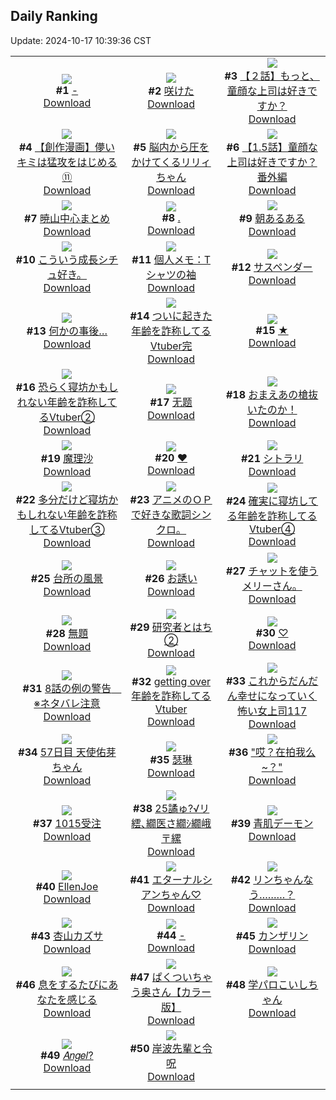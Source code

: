 ## Daily Ranking
Update: 2024-10-17 10:39:36 CST

|      |      |      |
| :----: | :----: | :----: |
| ![](https://i.pixiv.re/c/240x480/img-master/img/2024/10/14/00/09/26/123307640_p0_master1200.jpg)<br>**#1** [-](https://www.pixiv.net/artworks/123307640)<br>[Download](https://i.pixiv.re/img-original/img/2024/10/14/00/09/26/123307640_p0.png) | ![](https://i.pixiv.re/c/240x480/img-master/img/2024/10/14/00/00/37/123307077_p0_master1200.jpg)<br>**#2** [咲けた](https://www.pixiv.net/artworks/123307077)<br>[Download](https://i.pixiv.re/img-original/img/2024/10/14/00/00/37/123307077_p0.jpg) | ![](https://i.pixiv.re/c/240x480/img-master/img/2024/10/15/22/44/11/123307406_p0_master1200.jpg)<br>**#3** [【２話】もっと、童顔な上司は好きですか？](https://www.pixiv.net/artworks/123307406)<br>[Download](https://i.pixiv.re/img-original/img/2024/10/15/22/44/11/123307406_p0.jpg) |
| ![](https://i.pixiv.re/c/240x480/img-master/img/2024/10/15/00/03/27/123340700_p0_master1200.jpg)<br>**#4** [【創作漫画】儚いキミは猛攻をはじめる⑪](https://www.pixiv.net/artworks/123340700)<br>[Download](https://i.pixiv.re/img-original/img/2024/10/15/00/03/27/123340700_p0.jpg) | ![](https://i.pixiv.re/c/240x480/img-master/img/2024/10/14/00/10/57/123307692_p0_master1200.jpg)<br>**#5** [脳内から圧をかけてくるリリィちゃん](https://www.pixiv.net/artworks/123307692)<br>[Download](https://i.pixiv.re/img-original/img/2024/10/14/00/10/57/123307692_p0.jpg) | ![](https://i.pixiv.re/c/240x480/img-master/img/2024/10/15/00/02/42/123340647_p0_master1200.jpg)<br>**#6** [【1.5話】童顔な上司は好きですか？番外編](https://www.pixiv.net/artworks/123340647)<br>[Download](https://i.pixiv.re/img-original/img/2024/10/15/00/02/42/123340647_p0.jpg) |
| ![](https://i.pixiv.re/c/240x480/img-master/img/2024/10/14/22/18/54/123336450_p0_master1200.jpg)<br>**#7** [暁山中心まとめ](https://www.pixiv.net/artworks/123336450)<br>[Download](https://i.pixiv.re/img-original/img/2024/10/14/22/18/54/123336450_p0.jpg) | ![](https://i.pixiv.re/c/240x480/img-master/img/2024/10/15/00/00/35/123340378_p0_master1200.jpg)<br>**#8** [.](https://www.pixiv.net/artworks/123340378)<br>[Download](https://i.pixiv.re/img-original/img/2024/10/15/00/00/35/123340378_p0.jpg) | ![](https://i.pixiv.re/c/240x480/img-master/img/2024/10/14/16/24/46/123325147_p0_master1200.jpg)<br>**#9** [朝あるある](https://www.pixiv.net/artworks/123325147)<br>[Download](https://i.pixiv.re/img-original/img/2024/10/14/16/24/46/123325147_p0.jpg) |
| ![](https://i.pixiv.re/c/240x480/img-master/img/2024/10/14/20/35/41/123332565_p0_master1200.jpg)<br>**#10** [こういう成長シチュ好き。](https://www.pixiv.net/artworks/123332565)<br>[Download](https://i.pixiv.re/img-original/img/2024/10/14/20/35/41/123332565_p0.jpg) | ![](https://i.pixiv.re/c/240x480/img-master/img/2024/10/15/06/00/04/123346843_p0_master1200.jpg)<br>**#11** [個人メモ：Tシャツの袖](https://www.pixiv.net/artworks/123346843)<br>[Download](https://i.pixiv.re/img-original/img/2024/10/15/06/00/04/123346843_p0.jpg) | ![](https://i.pixiv.re/c/240x480/img-master/img/2024/10/14/00/14/07/123307798_p0_master1200.jpg)<br>**#12** [サスペンダー](https://www.pixiv.net/artworks/123307798)<br>[Download](https://i.pixiv.re/img-original/img/2024/10/14/00/14/07/123307798_p0.jpg) |
| ![](https://i.pixiv.re/c/240x480/img-master/img/2024/10/14/17/12/02/123326360_p0_master1200.jpg)<br>**#13** [何かの事後…](https://www.pixiv.net/artworks/123326360)<br>[Download](https://i.pixiv.re/img-original/img/2024/10/14/17/12/02/123326360_p0.jpg) | ![](https://i.pixiv.re/c/240x480/img-master/img/2024/10/14/23/00/47/123338043_p0_master1200.jpg)<br>**#14** [ついに起きた年齢を詐称してるVtuber完](https://www.pixiv.net/artworks/123338043)<br>[Download](https://i.pixiv.re/img-original/img/2024/10/14/23/00/47/123338043_p0.png) | ![](https://i.pixiv.re/c/240x480/img-master/img/2024/10/14/00/46/03/123308832_p0_master1200.jpg)<br>**#15** [★](https://www.pixiv.net/artworks/123308832)<br>[Download](https://i.pixiv.re/img-original/img/2024/10/14/00/46/03/123308832_p0.jpg) |
| ![](https://i.pixiv.re/c/240x480/img-master/img/2024/10/14/20/00/30/123331421_p0_master1200.jpg)<br>**#16** [恐らく寝坊かもしれない年齢を詐称してるVtuber②](https://www.pixiv.net/artworks/123331421)<br>[Download](https://i.pixiv.re/img-original/img/2024/10/14/20/00/30/123331421_p0.png) | ![](https://i.pixiv.re/c/240x480/img-master/img/2024/10/14/15/47/09/123324271_p0_master1200.jpg)<br>**#17** [无题](https://www.pixiv.net/artworks/123324271)<br>[Download](https://i.pixiv.re/img-original/img/2024/10/14/15/47/09/123324271_p0.jpg) | ![](https://i.pixiv.re/c/240x480/img-master/img/2024/10/14/23/37/41/123339447_p0_master1200.jpg)<br>**#18** [おまえあの槍抜いたのか！](https://www.pixiv.net/artworks/123339447)<br>[Download](https://i.pixiv.re/img-original/img/2024/10/14/23/37/41/123339447_p0.jpg) |
| ![](https://i.pixiv.re/c/240x480/img-master/img/2024/10/14/01/25/27/123309871_p0_master1200.jpg)<br>**#19** [魔理沙](https://www.pixiv.net/artworks/123309871)<br>[Download](https://i.pixiv.re/img-original/img/2024/10/14/01/25/27/123309871_p0.png) | ![](https://i.pixiv.re/c/240x480/img-master/img/2024/10/14/00/00/19/123306995_p0_master1200.jpg)<br>**#20** [❤](https://www.pixiv.net/artworks/123306995)<br>[Download](https://i.pixiv.re/img-original/img/2024/10/14/00/00/19/123306995_p0.jpg) | ![](https://i.pixiv.re/c/240x480/img-master/img/2024/10/14/01/08/46/123309462_p0_master1200.jpg)<br>**#21** [シトラリ](https://www.pixiv.net/artworks/123309462)<br>[Download](https://i.pixiv.re/img-original/img/2024/10/14/01/08/46/123309462_p0.jpg) |
| ![](https://i.pixiv.re/c/240x480/img-master/img/2024/10/14/21/01/33/123333518_p0_master1200.jpg)<br>**#22** [多分だけど寝坊かもしれない年齢を詐称してるVtuber③](https://www.pixiv.net/artworks/123333518)<br>[Download](https://i.pixiv.re/img-original/img/2024/10/14/21/01/33/123333518_p0.png) | ![](https://i.pixiv.re/c/240x480/img-master/img/2024/10/15/21/50/33/123363803_p0_master1200.jpg)<br>**#23** [アニメのＯＰで好きな歌詞シンクロ。](https://www.pixiv.net/artworks/123363803)<br>[Download](https://i.pixiv.re/img-original/img/2024/10/15/21/50/33/123363803_p0.jpg) | ![](https://i.pixiv.re/c/240x480/img-master/img/2024/10/14/22/00/51/123335738_p0_master1200.jpg)<br>**#24** [確実に寝坊してる年齢を詐称してるVtuber④](https://www.pixiv.net/artworks/123335738)<br>[Download](https://i.pixiv.re/img-original/img/2024/10/14/22/00/51/123335738_p0.png) |
| ![](https://i.pixiv.re/c/240x480/img-master/img/2024/10/14/00/00/18/123306992_p0_master1200.jpg)<br>**#25** [台所の風景](https://www.pixiv.net/artworks/123306992)<br>[Download](https://i.pixiv.re/img-original/img/2024/10/14/00/00/18/123306992_p0.jpg) | ![](https://i.pixiv.re/c/240x480/img-master/img/2024/10/14/00/00/22/123307013_p0_master1200.jpg)<br>**#26** [お誘い](https://www.pixiv.net/artworks/123307013)<br>[Download](https://i.pixiv.re/img-original/img/2024/10/14/00/00/22/123307013_p0.jpg) | ![](https://i.pixiv.re/c/240x480/img-master/img/2024/10/14/13/13/23/123321137_p0_master1200.jpg)<br>**#27** [チャットを使うメリーさん。](https://www.pixiv.net/artworks/123321137)<br>[Download](https://i.pixiv.re/img-original/img/2024/10/14/13/13/23/123321137_p0.jpg) |
| ![](https://i.pixiv.re/c/240x480/img-master/img/2024/10/14/09/31/57/123316787_p0_master1200.jpg)<br>**#28** [無題](https://www.pixiv.net/artworks/123316787)<br>[Download](https://i.pixiv.re/img-original/img/2024/10/14/09/31/57/123316787_p0.png) | ![](https://i.pixiv.re/c/240x480/img-master/img/2024/10/15/12/32/35/123351869_p0_master1200.jpg)<br>**#29** [研究者とはち②](https://www.pixiv.net/artworks/123351869)<br>[Download](https://i.pixiv.re/img-original/img/2024/10/15/12/32/35/123351869_p0.png) | ![](https://i.pixiv.re/c/240x480/img-master/img/2024/10/14/00/42/49/123308761_p0_master1200.jpg)<br>**#30** [♡](https://www.pixiv.net/artworks/123308761)<br>[Download](https://i.pixiv.re/img-original/img/2024/10/14/00/42/49/123308761_p0.jpg) |
| ![](https://i.pixiv.re/c/240x480/img-master/img/2024/10/14/18/13/34/123328174_p0_master1200.jpg)<br>**#31** [8話の例の警告　※ネタバレ注意](https://www.pixiv.net/artworks/123328174)<br>[Download](https://i.pixiv.re/img-original/img/2024/10/14/18/13/34/123328174_p0.jpg) | ![](https://i.pixiv.re/c/240x480/img-master/img/2024/10/15/21/07/39/123362526_p0_master1200.jpg)<br>**#32** [getting over 年齢を詐称してるVtuber](https://www.pixiv.net/artworks/123362526)<br>[Download](https://i.pixiv.re/img-original/img/2024/10/15/21/07/39/123362526_p0.png) | ![](https://i.pixiv.re/c/240x480/img-master/img/2024/10/14/17/11/43/123326016_p0_master1200.jpg)<br>**#33** [これからだんだん幸せになっていく怖い女上司117](https://www.pixiv.net/artworks/123326016)<br>[Download](https://i.pixiv.re/img-original/img/2024/10/14/17/11/43/123326016_p0.jpg) |
| ![](https://i.pixiv.re/c/240x480/img-master/img/2024/10/14/20/11/34/123331768_p0_master1200.jpg)<br>**#34** [57日目 天使佑芽ちゃん](https://www.pixiv.net/artworks/123331768)<br>[Download](https://i.pixiv.re/img-original/img/2024/10/14/20/11/34/123331768_p0.png) | ![](https://i.pixiv.re/c/240x480/img-master/img/2024/10/14/00/13/41/123307774_p0_master1200.jpg)<br>**#35** [瑟琳](https://www.pixiv.net/artworks/123307774)<br>[Download](https://i.pixiv.re/img-original/img/2024/10/14/00/13/41/123307774_p0.jpg) | ![](https://i.pixiv.re/c/240x480/img-master/img/2024/10/15/16/59/09/123308611_p0_master1200.jpg)<br>**#36** ["哎？在拍我么~？"](https://www.pixiv.net/artworks/123308611)<br>[Download](https://i.pixiv.re/img-original/img/2024/10/15/16/59/09/123308611_p0.png) |
| ![](https://i.pixiv.re/c/240x480/img-master/img/2024/10/15/00/38/39/123342014_p0_master1200.jpg)<br>**#37** [1015受注](https://www.pixiv.net/artworks/123342014)<br>[Download](https://i.pixiv.re/img-original/img/2024/10/15/00/38/39/123342014_p0.png) | ![](https://i.pixiv.re/c/240x480/img-master/img/2024/10/14/15/35/58/123324028_p0_master1200.jpg)<br>**#38** [25譎ゅ?√リ繧､繝医さ繝ｼ繝峨〒縲](https://www.pixiv.net/artworks/123324028)<br>[Download](https://i.pixiv.re/img-original/img/2024/10/14/15/35/58/123324028_p0.jpg) | ![](https://i.pixiv.re/c/240x480/img-master/img/2024/10/14/00/13/59/123307788_p0_master1200.jpg)<br>**#39** [青肌デーモン](https://www.pixiv.net/artworks/123307788)<br>[Download](https://i.pixiv.re/img-original/img/2024/10/14/00/13/59/123307788_p0.jpg) |
| ![](https://i.pixiv.re/c/240x480/img-master/img/2024/10/14/01/04/54/123309364_p0_master1200.jpg)<br>**#40** [EllenJoe](https://www.pixiv.net/artworks/123309364)<br>[Download](https://i.pixiv.re/img-original/img/2024/10/14/01/04/54/123309364_p0.png) | ![](https://i.pixiv.re/c/240x480/img-master/img/2024/10/14/16/53/11/123325832_p0_master1200.jpg)<br>**#41** [エターナルシアンちゃん♡](https://www.pixiv.net/artworks/123325832)<br>[Download](https://i.pixiv.re/img-original/img/2024/10/14/16/53/11/123325832_p0.png) | ![](https://i.pixiv.re/c/240x480/img-master/img/2024/10/14/14/29/45/123322661_p0_master1200.jpg)<br>**#42** [リンちゃんなう………？](https://www.pixiv.net/artworks/123322661)<br>[Download](https://i.pixiv.re/img-original/img/2024/10/14/14/29/45/123322661_p0.png) |
| ![](https://i.pixiv.re/c/240x480/img-master/img/2024/10/14/16/30/20/123325303_p0_master1200.jpg)<br>**#43** [杏山カズサ](https://www.pixiv.net/artworks/123325303)<br>[Download](https://i.pixiv.re/img-original/img/2024/10/14/16/30/20/123325303_p0.jpg) | ![](https://i.pixiv.re/c/240x480/img-master/img/2024/10/15/00/00/29/123340354_p0_master1200.jpg)<br>**#44** [-](https://www.pixiv.net/artworks/123340354)<br>[Download](https://i.pixiv.re/img-original/img/2024/10/15/00/00/29/123340354_p0.jpg) | ![](https://i.pixiv.re/c/240x480/img-master/img/2024/10/14/00/00/27/123307033_p0_master1200.jpg)<br>**#45** [カンザリン](https://www.pixiv.net/artworks/123307033)<br>[Download](https://i.pixiv.re/img-original/img/2024/10/14/00/00/27/123307033_p0.png) |
| ![](https://i.pixiv.re/c/240x480/img-master/img/2024/10/14/07/00/04/123314586_p0_master1200.jpg)<br>**#46** [息をするたびにあなたを感じる](https://www.pixiv.net/artworks/123314586)<br>[Download](https://i.pixiv.re/img-original/img/2024/10/14/07/00/04/123314586_p0.png) | ![](https://i.pixiv.re/c/240x480/img-master/img/2024/10/14/00/00/19/123306997_p0_master1200.jpg)<br>**#47** [ぱくついちゃう奥さん【カラー版】](https://www.pixiv.net/artworks/123306997)<br>[Download](https://i.pixiv.re/img-original/img/2024/10/14/00/00/19/123306997_p0.jpg) | ![](https://i.pixiv.re/c/240x480/img-master/img/2024/10/14/00/00/21/123307004_p0_master1200.jpg)<br>**#48** [学パロこいしちゃん](https://www.pixiv.net/artworks/123307004)<br>[Download](https://i.pixiv.re/img-original/img/2024/10/14/00/00/21/123307004_p0.jpg) |
| ![](https://i.pixiv.re/c/240x480/img-master/img/2024/10/15/00/06/14/123340879_p0_master1200.jpg)<br>**#49** [𝐴𝑛𝑔𝑒𝑙?](https://www.pixiv.net/artworks/123340879)<br>[Download](https://i.pixiv.re/img-original/img/2024/10/15/00/06/14/123340879_p0.jpg) | ![](https://i.pixiv.re/c/240x480/img-master/img/2024/10/14/23/23/17/123338888_p0_master1200.jpg)<br>**#50** [岸波先輩と令呪](https://www.pixiv.net/artworks/123338888)<br>[Download](https://i.pixiv.re/img-original/img/2024/10/14/23/23/17/123338888_p0.jpg) |
|      |
